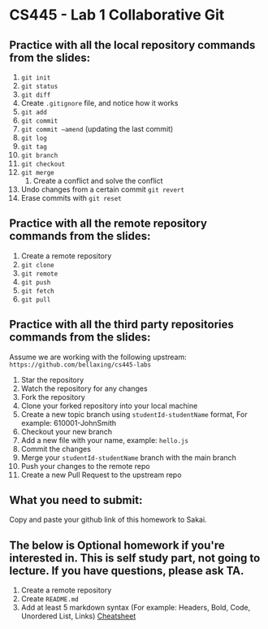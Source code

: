 # CS445 - Lab 1 Collaborative Git

## Practice with all the local repository commands from the slides:
1. `git init`
2. `git status`
3. `git diff`
4. Create `.gitignore` file, and notice how it works
5. `git add`
6. `git commit`
7. `git commit –amend` (updating the last commit)
8. `git log`
10. `git tag`
11. `git branch`
12. `git checkout`
13. `git merge`
    1. Create a conflict and solve the conflict
14. Undo changes from a certain commit `git revert`
15. Erase commits with `git reset`
  
## Practice with all the remote repository commands from the slides:
1. Create a remote repository
2. `git clone`
3. `git remote`
4. `git push`
5. `git fetch`
6. `git pull`
  
## Practice with all the third party repositories commands from the slides:
Assume we are working with the following upstream: `https://github.com/bellaxing/cs445-labs`
1. Star the repository
2. Watch the repository for any changes
3. Fork the repository
4. Clone your forked repository into your local machine 
5. Create a new topic branch using `studentId-studentName` format, For example: 610001-JohnSmith
6. Checkout your new branch
7. Add a new file with your name, example: `hello.js`
8. Commit the changes
9. Merge your `studentId-studentName` branch with the main branch
11. Push your changes to the remote repo
12. Create a new Pull Request to the upstream repo

## What you need to submit:
Copy and paste your github link of this homework to Sakai.

## The below is Optional homework if you're interested in. This is self study part, not going to lecture. If you have questions, please ask TA.
1. Create a remote repository
2. Create `README.md`
3. Add at least 5 markdown syntax (For example: Headers, Bold, Code, Unordered List, Links) [Cheatsheet](https://github.com/adam-p/markdown-here/wiki/Markdown-Cheatsheet)
  

